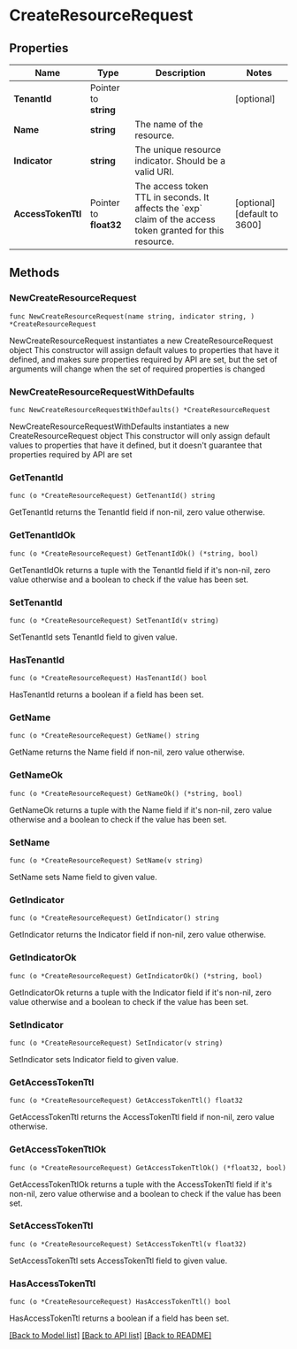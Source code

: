 # CreateResourceRequest

## Properties

Name | Type | Description | Notes
------------ | ------------- | ------------- | -------------
**TenantId** | Pointer to **string** |  | [optional] 
**Name** | **string** | The name of the resource. | 
**Indicator** | **string** | The unique resource indicator. Should be a valid URI. | 
**AccessTokenTtl** | Pointer to **float32** | The access token TTL in seconds. It affects the &#x60;exp&#x60; claim of the access token granted for this resource. | [optional] [default to 3600]

## Methods

### NewCreateResourceRequest

`func NewCreateResourceRequest(name string, indicator string, ) *CreateResourceRequest`

NewCreateResourceRequest instantiates a new CreateResourceRequest object
This constructor will assign default values to properties that have it defined,
and makes sure properties required by API are set, but the set of arguments
will change when the set of required properties is changed

### NewCreateResourceRequestWithDefaults

`func NewCreateResourceRequestWithDefaults() *CreateResourceRequest`

NewCreateResourceRequestWithDefaults instantiates a new CreateResourceRequest object
This constructor will only assign default values to properties that have it defined,
but it doesn't guarantee that properties required by API are set

### GetTenantId

`func (o *CreateResourceRequest) GetTenantId() string`

GetTenantId returns the TenantId field if non-nil, zero value otherwise.

### GetTenantIdOk

`func (o *CreateResourceRequest) GetTenantIdOk() (*string, bool)`

GetTenantIdOk returns a tuple with the TenantId field if it's non-nil, zero value otherwise
and a boolean to check if the value has been set.

### SetTenantId

`func (o *CreateResourceRequest) SetTenantId(v string)`

SetTenantId sets TenantId field to given value.

### HasTenantId

`func (o *CreateResourceRequest) HasTenantId() bool`

HasTenantId returns a boolean if a field has been set.

### GetName

`func (o *CreateResourceRequest) GetName() string`

GetName returns the Name field if non-nil, zero value otherwise.

### GetNameOk

`func (o *CreateResourceRequest) GetNameOk() (*string, bool)`

GetNameOk returns a tuple with the Name field if it's non-nil, zero value otherwise
and a boolean to check if the value has been set.

### SetName

`func (o *CreateResourceRequest) SetName(v string)`

SetName sets Name field to given value.


### GetIndicator

`func (o *CreateResourceRequest) GetIndicator() string`

GetIndicator returns the Indicator field if non-nil, zero value otherwise.

### GetIndicatorOk

`func (o *CreateResourceRequest) GetIndicatorOk() (*string, bool)`

GetIndicatorOk returns a tuple with the Indicator field if it's non-nil, zero value otherwise
and a boolean to check if the value has been set.

### SetIndicator

`func (o *CreateResourceRequest) SetIndicator(v string)`

SetIndicator sets Indicator field to given value.


### GetAccessTokenTtl

`func (o *CreateResourceRequest) GetAccessTokenTtl() float32`

GetAccessTokenTtl returns the AccessTokenTtl field if non-nil, zero value otherwise.

### GetAccessTokenTtlOk

`func (o *CreateResourceRequest) GetAccessTokenTtlOk() (*float32, bool)`

GetAccessTokenTtlOk returns a tuple with the AccessTokenTtl field if it's non-nil, zero value otherwise
and a boolean to check if the value has been set.

### SetAccessTokenTtl

`func (o *CreateResourceRequest) SetAccessTokenTtl(v float32)`

SetAccessTokenTtl sets AccessTokenTtl field to given value.

### HasAccessTokenTtl

`func (o *CreateResourceRequest) HasAccessTokenTtl() bool`

HasAccessTokenTtl returns a boolean if a field has been set.


[[Back to Model list]](../README.md#documentation-for-models) [[Back to API list]](../README.md#documentation-for-api-endpoints) [[Back to README]](../README.md)


